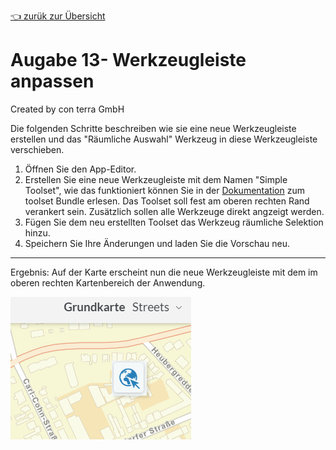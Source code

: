 [:point_left: zurük zur Übersicht](README.md)


Augabe 13- Werkzeugleiste anpassen
======================================================

Created by con terra GmbH

Die folgenden Schritte beschreiben wie sie eine neue Werkzeugleiste erstellen und das "Räumliche Auswahl" Werkzeug in diese Werkzeugleiste verschieben.

1.  Öffnen Sie den App-Editor.
2.  Erstellen Sie eine neue Werkzeugleiste mit dem Namen "Simple Toolset", wie das funktioniert können Sie in der [Dokumentation](https://demos.conterra.de/mapapps/resources/jsregistry/root/toolset/4.13.1/README.md#b%3Dtoolset%3Bv%3D4.13.1%3Bf%3Dtoolset%3B) zum toolset Bundle erlesen. Das Toolset soll fest am oberen rechten Rand verankert sein. Zusätzlich sollen alle Werkzeuge direkt angzeigt werden.
3.  Fügen Sie dem neu erstellten Toolset das Werkzeug räumliche Selektion hinzu.
4.  Speichern Sie Ihre Änderungen und laden Sie die Vorschau neu.

--------
Ergebnis:
Auf der Karte erscheint nun die neue Werkzeugleiste mit dem im oberen rechten Kartenbereich der Anwendung.

![](attachments/339384431/img.png)

